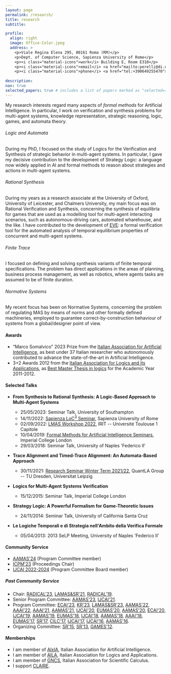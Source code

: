 ```yaml
---
layout: page
permalink: /research/
title: research
subtitle:

profile:
  align: right
  image: Office-Color.jpeg
  address: >
    <p>Viale Regina Elena 295, 00161 Roma (RM)</p>
    <p>Dept. of Computer Science, Sapienza University of Rome</p>
    <p><i class="material-icons">work</i> Building E, Room E310</p>
    <p><i class="material-icons">email</i> <a href="mailto:perelli@di.uniroma1.it">perelli@di.uniroma1.it</a></p>
    <p><i class="material-icons">phone</i> <a href="tel:+390649255470"> +39.06.49255.470</a></p>
    
description:
nav: true
selected_papers: true # includes a list of papers marked as "selected={true}"
---
```



My research interests regard many aspects of <em>formal methods</em> for Artificial Intelligence. In particular, I work on verification and synthesis problems for multi-agent systems, knowledge representation, strategic reasoning, logic, games, and automata theory.
<!-- For more details, visit my [research](/research) page. -->

###### Logic and Automata
During my PhD, I focused on the study of Logics for the Verification and Synthesis of strategic behavior in multi-agent systems. In particular, I gave my decisive contribution to the development of Strategy Logic: a language now widely applied in AI and formal methods to reason about strategies and actions in multi-agent systems.

###### Rational Synthesis
During my years as a research associate at the University of Oxford, University of Leicester, and Chalmers University, my main focus was on Rational Verification and Synthesis, concerning the synthesis of equilibria for games that are used as a modelling tool for multi-agent interacting scenarios, such as autonomous-driving cars, automated wharehouse, and the like. I have contributed to the development of [EVE](http://eve.cs.ox.ac.uk/): a formal verification tool for the automated analysis of temporal equilibrium properties of concurrent and multi-agent systems.

###### Finite Trace
I focused on defining and solving synthesis variants of finite temporal specifications. The problem has direct applications in the areas of planning, business process management, as well as robotics, where agents tasks are assumed to be of finite duration.

###### Normative Systems
My recent focus has been on Normative Systems, concerning the problem of regulating MAS by means of norms and other formally defined machineries, employed to guarantee correct-by-construction behaviour of systems from a global/designer point of view.

#### Awards
- “Marco Somalvico” 2023 Prize from the [Italian Association for Artificial Intelligence](https://aixia.it/), as best under 37 Italian researcher who autonomously contributed to advance the state-of-the-art in Artificial Intelligence.
- 3+2 Awards 2012 from the [Italian Association for Logics and its Applications](https://www.ailalogica.it/), as [Best Master Thesis in logics](https://www.ailalogica.it/pdf/premi/relazione3+2-2012.pdf) for the Academic Year 2011-2012.


#### Selected Talks
- **From Synthesis to Rational Synthesis: A Logic-Based Approach to Multi-Agent Systems**
  - 25/05/2023: Seminar Talk, University of Southampton
  - 14/11/2022: [Sapienza LoC<sup>3</sup> Seminar](https://sites.google.com/diag.uniroma1.it/loc3-seminar-sapienza/home-page), Sapienza University of Rome
  - 02/09/2022: [LMAS Workshop 2022](https://sites.google.com/view/workshoplmas), IRIT -- Université Toulouse 1 Capitole
  - 10/04/2019: [Formal Methods for Artificial Intelligence Seminars](https://www.doc.ic.ac.uk/~fbelard/FMAI_Seminars/fmai.html), Imperial College London
  - 29/03/2018: Seminar Talk, University of Naples 'Federico II'

- **Trace Alignment and Timed-Trace Alignment: An Automata-Based Approach**
  - 30/11/2021: [Research Seminar Winter Term 2021/22](https://lat.inf.tu-dresden.de/quantla/index.php/study-programme/research-seminar/ws-2021-22#h8skvw7owaqbs9dw17wverh8y1377), QuantLA Group -- TU Dresden, Universitat Leipzig
  
- **Logics for Multi-Agent Systems Verification**
  - 15/12/2015: Seminar Talk, Imperial College London
  
- **Strategy Logic: A Powerful Formalism for Game-Theoretic Issues**
  - 24/11/2014: Seminar Talk, University of California Santa Cruz
  
- **Le Logiche Temporali e di Strategia nell'Ambito della Verifica Formale**
  - 05/04/2013: 2013 SeLP Meeting, University of Naples 'Federico II'

#### Community Service
- [AAMAS'24](https://www.aamas2024-conference.auckland.ac.nz/) (Program Committee member)
- [ICPM'23](https://icpmconference.org/2023) (Proceedings Chair)
- [IJCAI 2022-2024](https://www.ijcai.org/) (Program Committee Board member)

##### Past Community Service

- Chair:
    [RADICAL'23](https://sites.google.com/site/radicalconcur/),
    [LAMAS&SR'21](https://lamassr.github.io/editions/2021),
    [RADICAL'19](https://sites.google.com/site/radicalconcur).
- Senior Program Committee:
    [AAMAS'23](https://aamas2023.soton.ac.uk/),
    [IJCAI'21](https://ijcai-21.org).
- Program Committee:
    [ECAI'23](https://ecai2023.eu),
    [KR'23](https://kr.org/KR2023),
    [LAMAS&SR'23](https://vadimmalvone.github.io/lamas-sr-2023/),
    [AAMAS'22](https://aamas2022-conference.auckland.ac.nz),
    [AAAI'22](https://aaai.org/Conferences/AAAI-22/),
    [AAAI'21](https://aaai.org/Conferences/AAAI-21),
    [AAMAS'21](https://aamas2021.soton.ac.uk),
    [IJCAI'20](https://ijcai20.org),
    [EUMAS'20](https://eumas2020.csd.auth.gr/eumas2020),
    [AAMAS'20](https://aamas2020.conference.auckland.ac.nz),
    [ECAI'20](http://ecai2020.eu),
    [IJCAI'19](https://ijcai19.org),
    [AAMAS'19](http://aamas2019.encs.concordia.ca),
    [EUMAS'18](https://eumas2018.w.uib.no),
    [IJCAI'18](https://ijcai-18.org),
    [AAMAS'18](http://celweb.vuse.vanderbilt.edu/aamas18/home),
    [AAAI'18](http://aaai.org/Conferences/AAAI/aaai18.php),
    [EUMAS'17](https://eumas2017.ibisc.univ-evry.fr),
    [SR'17](http://sr2017.csc.liv.ac.uk),
    [CILC'17](http://cilc2017.unina.it),
    [IJCAI'17](https://ijcai-17.org),
    [IJCAI'16](http://ijcai-16.org),
    [AAMAS'16](https://sis.smu.edu.sg/aamas2016).
- Organizing Committee:
    [SR'15](https://sites.google.com/site/sr2015homepage),
    [SR'13](http://www.strategicreasoning.net/editions/2013),
    [GAMES'12](http://www.games.unina.it).

#### Memberships

- I am member of [AIxIA](https://aixia.it/), Italian Association for Artificial Intelligence.
- I am member of [AILA](http://www.ailalogica.it/), Italian Association for Logics and Applications.
- I am member of [GNCS](https://www.altamatematica.it/gncs), Italian Association for Scientific Calculus.
- I support [CLAIRE](https://claire-ai.org/).
